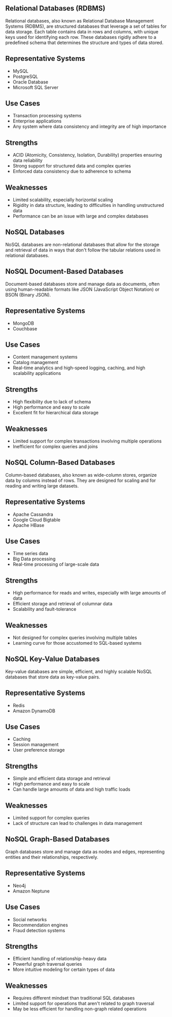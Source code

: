 ## Relational Databases (RDBMS)
Relational databases, also known as Relational Database Management Systems (RDBMS), are structured databases that leverage a set of tables for data storage. Each table contains data in rows and columns, with unique keys used for identifying each row. These databases rigidly adhere to a predefined schema that determines the structure and types of data stored.

## Representative Systems
- MySQL
- PostgreSQL
- Oracle Database
- Microsoft SQL Server

## Use Cases
- Transaction processing systems
- Enterprise applications
- Any system where data consistency and integrity are of high importance

## Strengths
- ACID (Atomicity, Consistency, Isolation, Durability) properties ensuring data reliability
- Strong support for structured data and complex queries
- Enforced data consistency due to adherence to schema

## Weaknesses
- Limited scalability, especially horizontal scaling
- Rigidity in data structure, leading to difficulties in handling unstructured data
- Performance can be an issue with large and complex databases

## NoSQL Databases

NoSQL databases are non-relational databases that allow for the storage and retrieval of data in ways that don't follow the tabular relations used in relational databases.

## NoSQL Document-Based Databases

Document-based databases store and manage data as documents, often using human-readable formats like JSON (JavaScript Object Notation) or BSON (Binary JSON).

## Representative Systems
- MongoDB
- Couchbase

## Use Cases
- Content management systems
- Catalog management
- Real-time analytics and high-speed logging, caching, and high scalability applications

## Strengths
- High flexibility due to lack of schema
- High performance and easy to scale
- Excellent fit for hierarchical data storage

## Weaknesses
- Limited support for complex transactions involving multiple operations
- Inefficient for complex queries and joins

## NoSQL Column-Based Databases
Column-based databases, also known as wide-column stores, organize data by columns instead of rows. They are designed for scaling and for reading and writing large datasets.

## Representative Systems
- Apache Cassandra
- Google Cloud Bigtable
- Apache HBase

## Use Cases
- Time series data
- Big Data processing
- Real-time processing of large-scale data

## Strengths
- High performance for reads and writes, especially with large amounts of data
- Efficient storage and retrieval of columnar data
- Scalability and fault-tolerance

## Weaknesses
- Not designed for complex queries involving multiple tables
- Learning curve for those accustomed to SQL-based systems

## NoSQL Key-Value Databases
Key-value databases are simple, efficient, and highly scalable NoSQL databases that store data as key-value pairs.

## Representative Systems
- Redis
- Amazon DynamoDB

## Use Cases
- Caching
- Session management
- User preference storage

## Strengths
- Simple and efficient data storage and retrieval
- High performance and easy to scale
- Can handle large amounts of data and high traffic loads

## Weaknesses
- Limited support for complex queries
- Lack of structure can lead to challenges in data management

## NoSQL Graph-Based Databases
Graph databases store and manage data as nodes and edges, representing entities and their relationships, respectively.

## Representative Systems
- Neo4j
- Amazon Neptune

## Use Cases
- Social networks
- Recommendation engines
- Fraud detection systems

## Strengths
- Efficient handling of relationship-heavy data
- Powerful graph traversal queries
- More intuitive modeling for certain types of data

## Weaknesses
- Requires different mindset than traditional SQL databases
- Limited support for operations that aren't related to graph traversal
- May be less efficient for handling non-graph related operations
